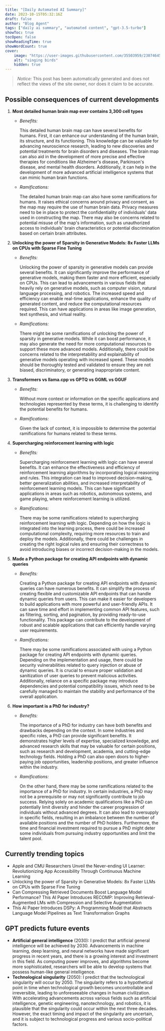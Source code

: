 ```yaml
---
title: "[Daily Automated AI Summary]"
date: 2023-10-15T05:32:16Z
draft: false
author: "Blog Agent"
tags: ["daily ai summary", "automated content", "gpt-3.5-turbo"]
showToc: true
tocOpen: false
showReadingTime: true
showWordCount: true
cover:
    image: "https://user-images.githubusercontent.com/35503959/230746459-e1513798-69aa-49fb-8c88-990ee42136e9.png"
    alt: "singing birds"
    hidden: true
---
```

> *Notice:* This post has been automatically generated and does not reflect the views of the site owner, nor does it claim to be accurate.

## Possible consequences of current developments


1. **Most detailed human brain map ever contains 3,300 cell types**

   - *Benefits:*

     This detailed human brain map can have several benefits for humans. First, it can enhance our understanding of the human brain, its structure, and its functioning. This knowledge can be valuable for advancing neuroscience research, leading to new discoveries and potential treatments for brain disorders and diseases. The brain map can also aid in the development of more precise and effective therapies for conditions like Alzheimer's disease, Parkinson's disease, and mental health disorders. Additionally, it can help in the development of more advanced artificial intelligence systems that can mimic human brain functions.

   - *Ramifications:*

     The detailed human brain map can also have some ramifications for humans. It raises ethical concerns around privacy and consent, as the map may require the use of human brain data. Privacy measures need to be in place to protect the confidentiality of individuals' data used in constructing the map. There may also be concerns related to potential misuse of the map's information, such as unauthorized access to individuals' brain characteristics or potential discrimination based on certain brain attributes.

2. **Unlocking the power of Sparsity in Generative Models: 8x Faster LLMs on CPUs with Sparse Fine Tuning**

   - *Benefits:*

     Unlocking the power of sparsity in generative models can provide several benefits. It can significantly improve the performance of generative models, making them faster and more efficient, especially on CPUs. This can lead to advancements in various fields that heavily rely on generative models, such as computer vision, natural language processing, and robotics. The increased speed and efficiency can enable real-time applications, enhance the quality of generated content, and reduce the computational resources required. This can have applications in areas like image generation, text synthesis, and virtual reality.

   - *Ramifications:*

     There might be some ramifications of unlocking the power of sparsity in generative models. While it can boost performance, it may also generate the need for more computational resources to support these more advanced models. Additionally, there could be concerns related to the interpretability and explainability of generative models operating with increased speed. These models should be thoroughly tested and validated to ensure they are not biased, discriminatory, or generating inappropriate content.

3. **Transformers vs llama.cpp vs GPTQ vs GGML vs GGUF**

   - *Benefits:*

     Without more context or information on the specific applications and technologies represented by these terms, it is challenging to identify the potential benefits for humans.

   - *Ramifications:*

     Given the lack of context, it is impossible to determine the potential ramifications for humans related to these terms.

4. **Supercharging reinforcement learning with logic**

   - *Benefits:*

     Supercharging reinforcement learning with logic can have several benefits. It can enhance the effectiveness and efficiency of reinforcement learning algorithms by incorporating logical reasoning and rules. This integration can lead to improved decision-making, better generalization abilities, and increased interpretability of reinforcement learning models. This can have significant applications in areas such as robotics, autonomous systems, and game playing, where reinforcement learning is utilized.

   - *Ramifications:*

     There may be some ramifications related to supercharging reinforcement learning with logic. Depending on how the logic is integrated into the learning process, there could be increased computational complexity, requiring more resources to train and deploy the models. Additionally, there could be challenges in creating the right logical rules and ensuring their correctness to avoid introducing biases or incorrect decision-making in the models.

5. **Made a Python package for creating API endpoints with dynamic queries**

   - *Benefits:*

     Creating a Python package for creating API endpoints with dynamic queries can have numerous benefits. It can simplify the process of creating flexible and customizable API endpoints that can handle dynamic queries from users. This can make it easier for developers to build applications with more powerful and user-friendly APIs. It can save time and effort in implementing common API features, such as filtering, sorting, and pagination, by providing ready-to-use functionality. This package can contribute to the development of robust and scalable applications that can efficiently handle varying user requirements.

   - *Ramifications:*

     There may be some ramifications associated with using a Python package for creating API endpoints with dynamic queries. Depending on the implementation and usage, there could be security vulnerabilities related to query injection or abuse of dynamic queries. It is crucial to ensure proper validation and sanitization of user queries to prevent malicious activities. Additionally, reliance on a specific package may introduce dependencies and potential compatibility issues, which need to be carefully managed to maintain the stability and performance of the overall application.

6. **How important is a PhD for industry?**

   - *Benefits:*

     The importance of a PhD for industry can have both benefits and drawbacks depending on the context. In some industries and specific roles, a PhD can provide significant benefits. It demonstrates higher levels of expertise, specialized knowledge, and advanced research skills that may be valuable for certain positions, such as research and development, academia, and cutting-edge technology fields. Holding a PhD can also open doors to higher-paying job opportunities, leadership positions, and greater influence within the industry.

   - *Ramifications:*

     On the other hand, there may be some ramifications related to the importance of a PhD for industry. In certain industries, a PhD may not be a prerequisite or may not significantly contribute to job success. Relying solely on academic qualifications like a PhD can potentially limit diversity and hinder the career progression of individuals without advanced degrees. It can also lead to oversupply in specific fields, resulting in an imbalance between the number of available positions and the number of PhD holders. Furthermore, the time and financial investment required to pursue a PhD might deter some individuals from pursuing industry opportunities and limit the talent pool.

## Currently trending topics



- Apple and CMU Researchers Unveil the Never-ending UI Learner: Revolutionizing App Accessibility Through Continuous Machine Learning
- Unlocking the power of Sparsity in Generative Models: 8x Faster LLMs on CPUs with Sparse Fine Tuning
- Can Compressing Retrieved Documents Boost Language Model Performance? This AI Paper Introduces RECOMP: Improving Retrieval-Augmented LMs with Compression and Selective Augmentation
- This AI Paper Introduces DSPy: A Programming Model that Abstracts Language Model Pipelines as Text Transformation Graphs

## GPT predicts future events


- **Artificial general intelligence** (2030): I predict that artificial general intelligence will be achieved by 2030. Advancements in machine learning, deep learning, and neural networks have made significant progress in recent years, and there is a growing interest and investment in this field. As computing power improves, and algorithms become more sophisticated, researchers will be able to develop systems that possess human-like general intelligence.
- **Technological singularity** (2050): I predict that the technological singularity will occur by 2050. The singularity refers to a hypothetical point in time when technological growth becomes uncontrollable and irreversible, leading to unforeseeable changes in human civilization. With accelerating advancements across various fields such as artificial intelligence, genetic engineering, nanotechnology, and robotics, it is plausible that the singularity could occur within the next three decades. However, the exact timing and impact of the singularity are uncertain, and it is subject to technological progress and various socio-political factors.
